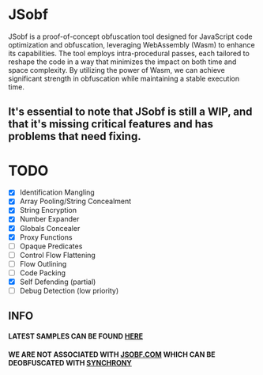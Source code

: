 # JSobf
JSobf is a proof-of-concept obfuscation tool designed for JavaScript code optimization and obfuscation, leveraging WebAssembly (Wasm) to enhance its capabilities. The tool employs intra-procedural passes, each tailored to reshape the code in a way that minimizes the impact on both time and space complexity. By utilizing the power of Wasm, we can achieve significant strength in obfuscation while maintaining a stable execution time.

It's essential to note that JSobf is still a WIP, and that it's missing critical features and has problems that need fixing.
---
# TODO
- [x] Identification Mangling
- [x] Array Pooling/String Concealment
- [x] String Encryption
- [x] Number Expander
- [x] Globals Concealer
- [x] Proxy Functions
- [ ] Opaque Predicates
- [ ] Control Flow Flattening
- [ ] Flow Outlining
- [ ] Code Packing
- [x] Self Defending (partial)
- [ ] Debug Detection (low priority)

## INFO
#### LATEST SAMPLES CAN BE FOUND [HERE](https://github.com/jsobf/samples/tree/main/archive/0.5.x/0.5.2)
#### WE ARE NOT ASSOCIATED WITH [JSOBF.COM](https://www.jsobf.com/en/) WHICH CAN BE DEOBFUSCATED WITH [SYNCHRONY](https://deobfuscate.relative.im/)
